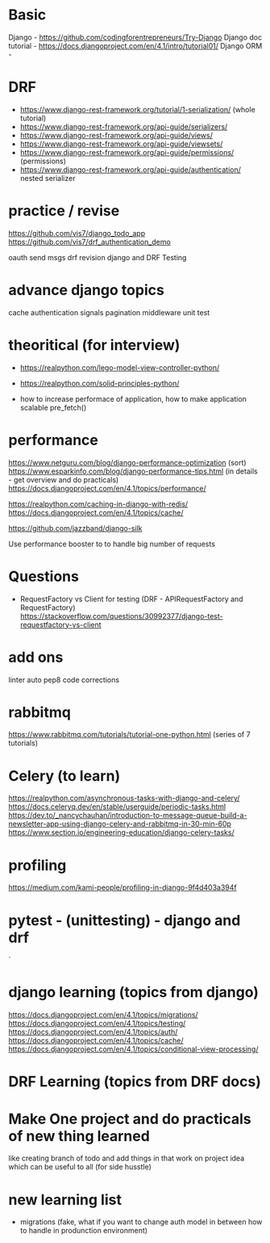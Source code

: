 # Basic
Django - https://github.com/codingforentrepreneurs/Try-Django
Django doc tutorial - https://docs.djangoproject.com/en/4.1/intro/tutorial01/ 
Django ORM - 

# DRF
- https://www.django-rest-framework.org/tutorial/1-serialization/ (whole tutorial)
- https://www.django-rest-framework.org/api-guide/serializers/
- https://www.django-rest-framework.org/api-guide/views/
- https://www.django-rest-framework.org/api-guide/viewsets/
- https://www.django-rest-framework.org/api-guide/permissions/ (permissions)
- https://www.django-rest-framework.org/api-guide/authentication/
nested serializer

# practice / revise
https://github.com/vis7/django_todo_app
https://github.com/vis7/drf_authentication_demo


oauth
send msgs
drf revision
django and DRF Testing


# advance django topics
cache 
authentication
signals
pagination
middleware
unit test


# theoritical (for interview)
- https://realpython.com/lego-model-view-controller-python/
- https://realpython.com/solid-principles-python/


- how to increase performace of application, how to make application scalable
pre_fetch()


# performance
https://www.netguru.com/blog/django-performance-optimization (sort)
https://www.esparkinfo.com/blog/django-performance-tips.html (in details - get overview and do practicals)
https://docs.djangoproject.com/en/4.1/topics/performance/

https://realpython.com/caching-in-django-with-redis/
https://docs.djangoproject.com/en/4.1/topics/cache/


https://github.com/jazzband/django-silk





Use performance booster to to handle big number of requests

# Questions
- RequestFactory vs Client for testing (DRF - APIRequestFactory and RequestFactory)
https://stackoverflow.com/questions/30992377/django-test-requestfactory-vs-client



# add ons
linter
auto pep8 code corrections

# rabbitmq 
https://www.rabbitmq.com/tutorials/tutorial-one-python.html (series of 7 tutorials)

# Celery (to learn)
https://realpython.com/asynchronous-tasks-with-django-and-celery/
https://docs.celeryq.dev/en/stable/userguide/periodic-tasks.html
https://dev.to/_nancychauhan/introduction-to-message-queue-build-a-newsletter-app-using-django-celery-and-rabbitmq-in-30-min-60p
https://www.section.io/engineering-education/django-celery-tasks/

# profiling
https://medium.com/kami-people/profiling-in-django-9f4d403a394f

# pytest - (unittesting) - django and drf
`

# django learning (topics from django)
https://docs.djangoproject.com/en/4.1/topics/migrations/
https://docs.djangoproject.com/en/4.1/topics/testing/
https://docs.djangoproject.com/en/4.1/topics/auth/
https://docs.djangoproject.com/en/4.1/topics/cache/
https://docs.djangoproject.com/en/4.1/topics/conditional-view-processing/


# DRF Learning (topics from DRF docs)


# Make One project and do practicals of new thing learned
like creating branch of todo and add things in that
work on project idea which can be useful to all (for side husstle)


# new learning list
- migrations (fake, what if you want to change auth model in between how to handle in produnction environment)


